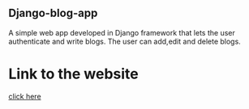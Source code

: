 ## Django-blog-app

A simple web app developed in Django framework that lets the user authenticate and write blogs. The user can add,edit and delete blogs.

# Link to the website
[click here](http://shivam1234567.pythonanywhere.com/)
